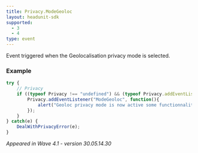 ```yaml
---
title: Privacy.ModeGeoloc
layout: headunit-sdk
supported:
  - 3
  - 4
type: event
---
```

Event triggered when the Geolocalisation privacy mode is selected.

### Example

```javascript
try {
	// Privacy
	if ((typeof Privacy !== "undefined") && (typeof Privacy.addEventListener !== "undefined")) {
		Privacy.addEventListener("ModeGeoloc", function(){
			alert("Geoloc privacy mode is now active some functionnalities won't be available");
		});
	}
} catch(e) {
	DealWithPrivacyError(e);
}
```

*Appeared in Wave 4.1 - version 30.05.14.30*